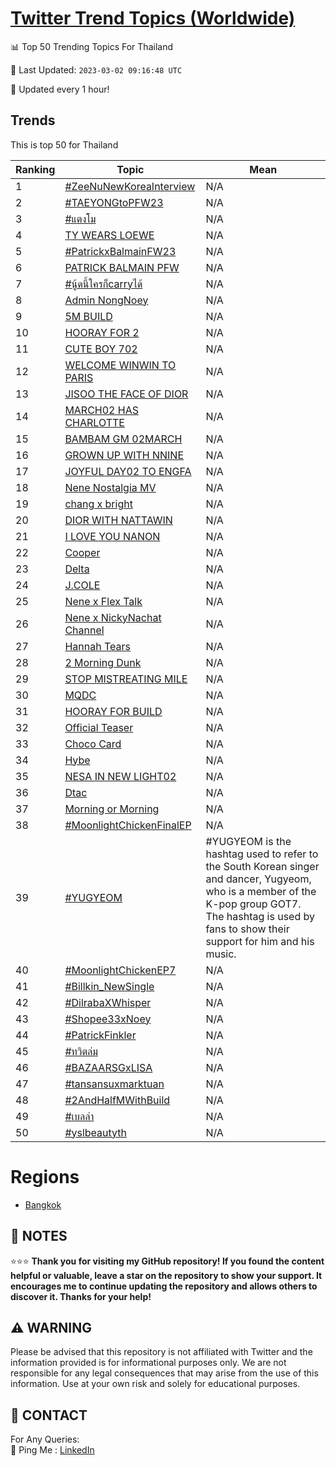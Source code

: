 [Twitter Trend Topics (Worldwide)](https://github.com/ErcinDedeoglu/Twitter-Trend-Topics)
==========


📊 Top 50 Trending Topics For Thailand

📆 Last Updated: `2023-03-02 09:16:48 UTC`

🔧 Updated every 1 hour!


## Trends

This is top 50 for Thailand

| Ranking | Topic | Mean |
| ------- | ------------ | ------------ |
| 1 | [#ZeeNuNewKoreaInterview](http://twitter.com/search?q=%23ZeeNuNewKoreaInterview) | N/A |
| 2 | [#TAEYONGtoPFW23](http://twitter.com/search?q=%23TAEYONGtoPFW23) | N/A |
| 3 | [#แตงโม](http://twitter.com/search?q=%23%e0%b9%81%e0%b8%95%e0%b8%87%e0%b9%82%e0%b8%a1) | N/A |
| 4 | [TY WEARS LOEWE](http://twitter.com/search?q=TY+WEARS+LOEWE) | N/A |
| 5 | [#PatrickxBalmainFW23](http://twitter.com/search?q=%23PatrickxBalmainFW23) | N/A |
| 6 | [PATRICK BALMAIN PFW](http://twitter.com/search?q=PATRICK+BALMAIN+PFW) | N/A |
| 7 | [#นู้ดนี้ใครก็carryได้](http://twitter.com/search?q=%23%e0%b8%99%e0%b8%b9%e0%b9%89%e0%b8%94%e0%b8%99%e0%b8%b5%e0%b9%89%e0%b9%83%e0%b8%84%e0%b8%a3%e0%b8%81%e0%b9%87carry%e0%b9%84%e0%b8%94%e0%b9%89) | N/A |
| 8 | [Admin NongNoey](http://twitter.com/search?q=Admin+NongNoey) | N/A |
| 9 | [5M BUILD](http://twitter.com/search?q=5M+BUILD) | N/A |
| 10 | [HOORAY FOR 2](http://twitter.com/search?q=HOORAY+FOR+2) | N/A |
| 11 | [CUTE BOY 702](http://twitter.com/search?q=CUTE+BOY+702) | N/A |
| 12 | [WELCOME WINWIN TO PARIS](http://twitter.com/search?q=WELCOME+WINWIN+TO+PARIS) | N/A |
| 13 | [JISOO THE FACE OF DIOR](http://twitter.com/search?q=JISOO+THE+FACE+OF+DIOR) | N/A |
| 14 | [MARCH02 HAS CHARLOTTE](http://twitter.com/search?q=MARCH02+HAS+CHARLOTTE) | N/A |
| 15 | [BAMBAM GM 02MARCH](http://twitter.com/search?q=BAMBAM+GM+02MARCH) | N/A |
| 16 | [GROWN UP WITH NNINE](http://twitter.com/search?q=GROWN+UP+WITH+NNINE) | N/A |
| 17 | [JOYFUL DAY02 TO ENGFA](http://twitter.com/search?q=JOYFUL+DAY02+TO+ENGFA) | N/A |
| 18 | [Nene Nostalgia MV](http://twitter.com/search?q=Nene+Nostalgia+MV) | N/A |
| 19 | [chang x bright](http://twitter.com/search?q=chang+x+bright) | N/A |
| 20 | [DIOR WITH NATTAWIN](http://twitter.com/search?q=DIOR+WITH+NATTAWIN) | N/A |
| 21 | [I LOVE YOU NANON](http://twitter.com/search?q=I+LOVE+YOU+NANON) | N/A |
| 22 | [Cooper](http://twitter.com/search?q=Cooper) | N/A |
| 23 | [Delta](http://twitter.com/search?q=Delta) | N/A |
| 24 | [J.COLE](http://twitter.com/search?q=J.COLE) | N/A |
| 25 | [Nene x Flex Talk](http://twitter.com/search?q=Nene+x+Flex+Talk) | N/A |
| 26 | [Nene x NickyNachat Channel](http://twitter.com/search?q=Nene+x+NickyNachat+Channel) | N/A |
| 27 | [Hannah Tears](http://twitter.com/search?q=Hannah+Tears) | N/A |
| 28 | [2 Morning Dunk](http://twitter.com/search?q=2+Morning+Dunk) | N/A |
| 29 | [STOP MISTREATING MILE](http://twitter.com/search?q=STOP+MISTREATING+MILE) | N/A |
| 30 | [MQDC](http://twitter.com/search?q=MQDC) | N/A |
| 31 | [HOORAY FOR BUILD](http://twitter.com/search?q=HOORAY+FOR+BUILD) | N/A |
| 32 | [Official Teaser](http://twitter.com/search?q=Official+Teaser) | N/A |
| 33 | [Choco Card](http://twitter.com/search?q=Choco+Card) | N/A |
| 34 | [Hybe](http://twitter.com/search?q=Hybe) | N/A |
| 35 | [NESA IN NEW LIGHT02](http://twitter.com/search?q=NESA+IN+NEW+LIGHT02) | N/A |
| 36 | [Dtac](http://twitter.com/search?q=Dtac) | N/A |
| 37 | [Morning or Morning](http://twitter.com/search?q=Morning+or+Morning) | N/A |
| 38 | [#MoonlightChickenFinalEP](http://twitter.com/search?q=%23MoonlightChickenFinalEP) | N/A |
| 39 | [#YUGYEOM](http://twitter.com/search?q=%23YUGYEOM) | #YUGYEOM is the hashtag used to refer to the South Korean singer and dancer, Yugyeom, who is a member of the K-pop group GOT7. The hashtag is used by fans to show their support for him and his music. |
| 40 | [#MoonlightChickenEP7](http://twitter.com/search?q=%23MoonlightChickenEP7) | N/A |
| 41 | [#Billkin_NewSingle](http://twitter.com/search?q=%23Billkin_NewSingle) | N/A |
| 42 | [#DilrabaXWhisper](http://twitter.com/search?q=%23DilrabaXWhisper) | N/A |
| 43 | [#Shopee33xNoey](http://twitter.com/search?q=%23Shopee33xNoey) | N/A |
| 44 | [#PatrickFinkler](http://twitter.com/search?q=%23PatrickFinkler) | N/A |
| 45 | [#ทวิตล่ม](http://twitter.com/search?q=%23%e0%b8%97%e0%b8%a7%e0%b8%b4%e0%b8%95%e0%b8%a5%e0%b9%88%e0%b8%a1) | N/A |
| 46 | [#BAZAARSGxLISA](http://twitter.com/search?q=%23BAZAARSGxLISA) | N/A |
| 47 | [#tansansuxmarktuan](http://twitter.com/search?q=%23tansansuxmarktuan) | N/A |
| 48 | [#2AndHalfMWithBuild](http://twitter.com/search?q=%232AndHalfMWithBuild) | N/A |
| 49 | [#เบลล่า](http://twitter.com/search?q=%23%e0%b9%80%e0%b8%9a%e0%b8%a5%e0%b8%a5%e0%b9%88%e0%b8%b2) | N/A |
| 50 | [#yslbeautyth](http://twitter.com/search?q=%23yslbeautyth) | N/A |



# Regions

* [Bangkok](</Thailand/Bangkok.md>)



## 📝 NOTES

⭐⭐⭐ **Thank you for visiting my GitHub repository! If you found the content helpful or valuable, leave a star on the repository to show your support. It encourages me to continue updating the repository and allows others to discover it. Thanks for your help!**


## ⚠️ WARNING

Please be advised that this repository is not affiliated with Twitter and the information provided is for informational purposes only. We are not responsible for any legal consequences that may arise from the use of this information. Use at your own risk and solely for educational purposes.


## 📨 CONTACT

 For Any Queries:  
            🏓 Ping Me : [LinkedIn](https://www.linkedin.com/in/ercindedeoglu/)
